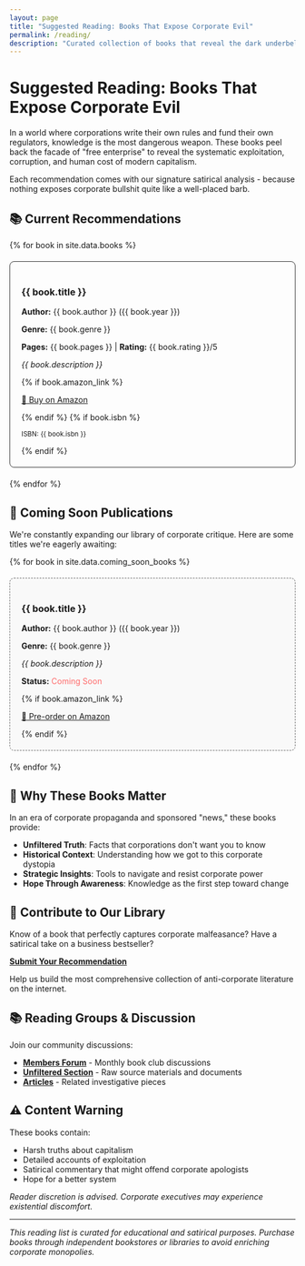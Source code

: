 ```yaml
---
layout: page
title: "Suggested Reading: Books That Expose Corporate Evil"
permalink: /reading/
description: "Curated collection of books that reveal the dark underbelly of corporate capitalism, from exploitation to environmental destruction."
---
```


# Suggested Reading: Books That Expose Corporate Evil

In a world where corporations write their own rules and fund their own regulators, knowledge is the most dangerous weapon. These books peel back the facade of "free enterprise" to reveal the systematic exploitation, corruption, and human cost of modern capitalism.

Each recommendation comes with our signature satirical analysis - because nothing exposes corporate bullshit quite like a well-placed barb.

## 📚 Current Recommendations

{% for book in site.data.books %}
<div class="book-card" style="border: 1px solid #333; padding: 20px; margin: 20px 0; border-radius: 8px;">
  <h3>{{ book.title }}</h3>
  <p><strong>Author:</strong> {{ book.author }} ({{ book.year }})</p>
  <p><strong>Genre:</strong> {{ book.genre }}</p>
  <p><strong>Pages:</strong> {{ book.pages }} | <strong>Rating:</strong> {{ book.rating }}/5</p>
  <p><em>{{ book.description }}</em></p>
  {% if book.amazon_link %}
  <p><a href="{{ book.amazon_link }}" target="_blank" rel="noopener noreferrer">📖 Buy on Amazon</a></p>
  {% endif %}
  {% if book.isbn %}
  <p><small>ISBN: {{ book.isbn }}</small></p>
  {% endif %}
</div>
{% endfor %}

## 🔮 Coming Soon Publications

We're constantly expanding our library of corporate critique. Here are some titles we're eagerly awaiting:

{% for book in site.data.coming_soon_books %}
<div class="book-card coming-soon" style="border: 1px dashed #666; padding: 20px; margin: 20px 0; border-radius: 8px; background: #f9f9f9;">
  <h3>{{ book.title }}</h3>
  <p><strong>Author:</strong> {{ book.author }} ({{ book.year }})</p>
  <p><strong>Genre:</strong> {{ book.genre }}</p>
  <p><em>{{ book.description }}</em></p>
  <p><strong>Status:</strong> <span style="color: #ff6b6b;">Coming Soon</span></p>
  {% if book.amazon_link %}
  <p><a href="{{ book.amazon_link }}" target="_blank" rel="noopener noreferrer">📖 Pre-order on Amazon</a></p>
  {% endif %}
</div>
{% endfor %}

## 📖 Why These Books Matter

In an era of corporate propaganda and sponsored "news," these books provide:
- **Unfiltered Truth**: Facts that corporations don't want you to know
- **Historical Context**: Understanding how we got to this corporate dystopia
- **Strategic Insights**: Tools to navigate and resist corporate power
- **Hope Through Awareness**: Knowledge as the first step toward change

## 🤝 Contribute to Our Library

Know of a book that perfectly captures corporate malfeasance? Have a satirical take on a business bestseller?

**[Submit Your Recommendation](/submit/)**

Help us build the most comprehensive collection of anti-corporate literature on the internet.

## 📚 Reading Groups & Discussion

Join our community discussions:
- **[Members Forum](/members/)** - Monthly book club discussions
- **[Unfiltered Section](/unfiltered/)** - Raw source materials and documents
- **[Articles](/articles/)** - Related investigative pieces

## ⚠️ Content Warning

These books contain:
- Harsh truths about capitalism
- Detailed accounts of exploitation
- Satirical commentary that might offend corporate apologists
- Hope for a better system

*Reader discretion is advised. Corporate executives may experience existential discomfort.*

---

*This reading list is curated for educational and satirical purposes. Purchase books through independent bookstores or libraries to avoid enriching corporate monopolies.*

